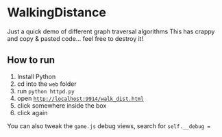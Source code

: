 WalkingDistance
===============

Just a quick demo of different graph traversal algorithms
This has crappy and copy & pasted code... feel free to destroy it!

## How to run  

1. Install Python
2. cd into the ``web`` folder
3. run ``python httpd.py``
4. open [``http://localhost:9914/walk_dist.html``](http://localhost:9914/walk_dist.html)
5. click somewhere inside the box
6. click again

You can also tweak the ``game.js`` debug views, search for ``self.__debug = ``